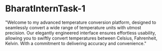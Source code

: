 # BharatInternTask-1
"Welcome to my advanced temperature conversion platform, designed to seamlessly convert a wide range of temperature units with utmost precision. Our elegantly engineered interface ensures effortless usability, allowing you to swiftly convert temperatures between Celsius, Fahrenheit, Kelvin. With a commitment to delivering accuracy and convenience."
